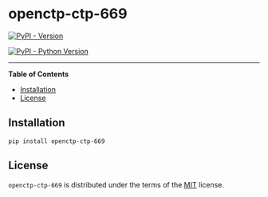 # openctp-ctp-669

[![PyPI - Version](https://img.shields.io/pypi/v/oepnctp-ctp-669.svg)](https://pypi.org/project/openctp-ctp-669)

[![PyPI - Python Version](https://img.shields.io/pypi/pyversions/openctp-ctp-669.svg)](https://pypi.org/project/openctp-ctp-669)

-----

**Table of Contents**

- [Installation](#installation)
- [License](#license)

## Installation

```console
pip install openctp-ctp-669
```

## License

`openctp-ctp-669` is distributed under the terms of the [MIT](https://spdx.org/licenses/MIT.html) license.
